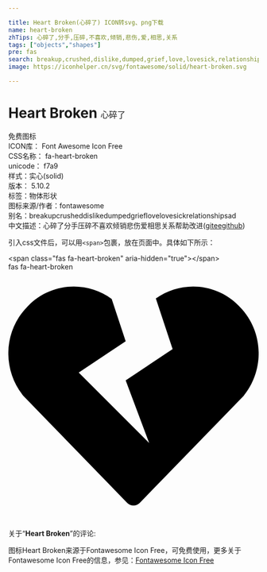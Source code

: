 ```yaml
---

title: Heart Broken(心碎了) ICON转svg、png下载
name: heart-broken
zhTips: 心碎了,分手,压碎,不喜欢,倾销,悲伤,爱,相思,关系
tags: ["objects","shapes"]
pre: fas
search: breakup,crushed,dislike,dumped,grief,love,lovesick,relationship,sad
image: https://iconhelper.cn/svg/fontawesome/solid/heart-broken.svg

---
```


# Heart Broken  <small style="font-size: 60%;font-weight: 100">心碎了</small>


<div class="detail-page">
<p>
<span><span class="badge-success badge">免费图标</span> </span>
<br/>
<span>
ICON库：
<span class="badge-secondary badge">Font Awesome Icon Free</span> 
</span>
<br/>
<span>
CSS名称：
<span class="badge-secondary badge">fa-heart-broken</span> 
</span>
<br/>
<span>
unicode：
<span class="badge-secondary badge">f7a9</span> 
<copy-btn content='f7a9' btn-title=""></copy-btn>
<copy-btn :content='String.fromCodePoint(parseInt("f7a9", 16))' btn-title="复制U"></copy-btn>
</span><br/><span>样式：<span class="badge-light badge">实心(solid)</span></span>
<br/>
<span>
版本：
<span class="badge-secondary badge">5.10.2</span> 
</span><br/><span>标签：<span class="badge-light badge"><router-link to="/tags/objects.html">物体</router-link></span><span class="badge-light badge"><router-link to="/tags/shapes.html">形状</router-link></span></span>
<br/>
<span>图标来源/作者：<span class="badge-light badge">fontawesome</span></span> 
<br/>
<span>别名：<span class="badge-light badge">breakup</span><span class="badge-light badge">crushed</span><span class="badge-light badge">dislike</span><span class="badge-light badge">dumped</span><span class="badge-light badge">grief</span><span class="badge-light badge">love</span><span class="badge-light badge">lovesick</span><span class="badge-light badge">relationship</span><span class="badge-light badge">sad</span></span><br/><span class="zh-detail">中文描述：<span class="badge-primary badge">心碎了</span><span class="badge-primary badge">分手</span><span class="badge-primary badge">压碎</span><span class="badge-primary badge">不喜欢</span><span class="badge-primary badge">倾销</span><span class="badge-primary badge">悲伤</span><span class="badge-primary badge">爱</span><span class="badge-primary badge">相思</span><span class="badge-primary badge">关系</span><span class="help-link"><span>帮助改进</span>(<a href="https://gitee.com/liuwave/icon-helper/edit/master/json/fontawesome/solid/heart-broken.json" target="_blank" rel="noopener noreferrer">gitee</a><a href="https://github.com/liuwave/icon-helper/edit/master/json/fontawesome/solid/heart-broken.json" target="_blank" rel="noopener noreferrer">github</a></span>)</span><br/>
</p>
</div>
<div class="alert alert-dark">
  <i class="fas fa-heart-broken fa-xs"></i>
  <i class="fas fa-heart-broken fa-sm"></i>
  <i class="fas fa-heart-broken fa-lg"></i>
  <i class="fas fa-heart-broken fa-2x"></i>
  <i class="fas fa-heart-broken fa-3x"></i>
  <i class="fas fa-heart-broken fa-5x"></i>
  <i class="fas fa-heart-broken fa-7x"></i>
</div>
<div>
  <p>引入css文件后，可以用<code>&lt;span&gt;</code>包裹，放在页面中。具体如下所示：    
  </p>
  <div class="alert alert-primary" style="font-size: 14px">
    &lt;span class="fas fa-heart-broken" aria-hidden="true"&gt;&lt;/span&gt;
    <copy-btn content='<span class="fas fa-heart-broken" aria-hidden="true"></span>'></copy-btn>
  </div>
  <div class="alert alert-secondary">
    <i class="fas fa-heart-broken"
    style="font-size: 24px"
    aria-hidden="true"></i> fas fa-heart-broken
    <copy-btn content="fas fa-heart-broken" btn-title="复制图标名称"></copy-btn>
  </div>
</div>
<div id="svg" class="svg-wrap">
<svg xmlns="http://www.w3.org/2000/svg" viewBox="0 0 512 512"><path d="M473.7 73.8l-2.4-2.5c-46-47-118-51.7-169.6-14.8L336 159.9l-96 64 48 128-144-144 96-64-28.6-86.5C159.7 19.6 87 24 40.7 71.4l-2.4 2.4C-10.4 123.6-12.5 202.9 31 256l212.1 218.6c7.1 7.3 18.6 7.3 25.7 0L481 255.9c43.5-53 41.4-132.3-7.3-182.1z"/></svg>
</div>
<detail full-name='fa-heart-broken'></detail>
<div class="icon-detail__container">
<p>关于“<b>Heart Broken</b>”的评论:</p>
</div>
<Vssue title="关于“Heart Broken”的评论" />    
<div><p>图标Heart Broken来源于Fontawesome Icon Free，可免费使用，更多关于  Fontawesome Icon Free的信息，参见：<a target="_blank" href="https://iconhelper.cn/fontawesome.html">Fontawesome Icon Free</a>
</p></div>
